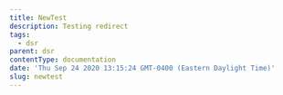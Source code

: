 ```yaml
---
title: NewTest
description: Testing redirect
tags:
  - dsr
parent: dsr
contentType: documentation
date: 'Thu Sep 24 2020 13:15:24 GMT-0400 (Eastern Daylight Time)'
slug: newtest
---
```

